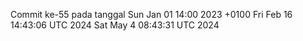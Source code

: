 Commit ke-55 pada tanggal Sun Jan 01 14:00 2023 +0100
Fri Feb 16 14:43:06 UTC 2024
Sat May  4 08:43:31 UTC 2024
